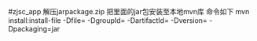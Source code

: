 #zjsc_app
解压jarpackage.zip
把里面的jar包安装至本地mvn库
命令如下
mvn install:install-file -Dfile= -DgroupId= -DartifactId= -Dversion= -Dpackaging=jar  
